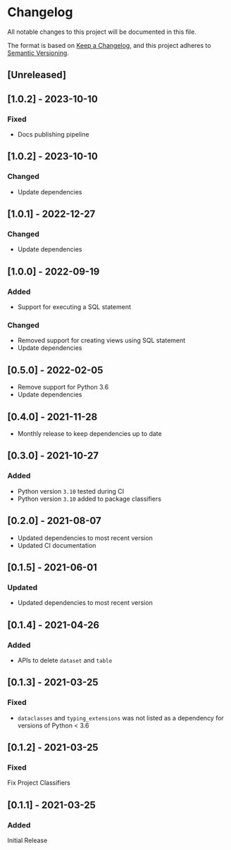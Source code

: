 # Changelog
All notable changes to this project will be documented in this file.

The format is based on [Keep a Changelog](https://keepachangelog.com/en/1.0.0/),
and this project adheres to [Semantic Versioning](https://semver.org/spec/v2.0.0.html).

## [Unreleased]

## [1.0.2] - 2023-10-10

### Fixed
- Docs publishing pipeline

## [1.0.2] - 2023-10-10

### Changed
- Update dependencies

## [1.0.1] - 2022-12-27

### Changed
- Update dependencies

## [1.0.0] - 2022-09-19

### Added
- Support for executing a SQL statement

### Changed
- Removed support for creating views using SQL statement
- Update dependencies

## [0.5.0] - 2022-02-05

- Remove support for Python 3.6
- Update dependencies

## [0.4.0] - 2021-11-28

- Monthly release to keep dependencies up to date

## [0.3.0] - 2021-10-27

### Added

- Python version `3.10` tested during CI
- Python version `3.10` added to package classifiers

## [0.2.0] - 2021-08-07

* Updated dependencies to most recent version
* Updated CI documentation

## [0.1.5] - 2021-06-01

### Updated

* Updated dependencies to most recent version

## [0.1.4] - 2021-04-26

### Added

* APIs to delete `dataset` and `table`

## [0.1.3] - 2021-03-25

### Fixed

* `dataclasses` and `typing_extensions` was not listed as a dependency for versions of Python < 3.6

## [0.1.2] - 2021-03-25

### Fixed

Fix Project Classifiers

## [0.1.1] - 2021-03-25

### Added

Initial Release

